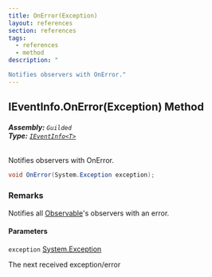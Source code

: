 ```yaml
---
title: OnError(Exception)
layout: references
section: references
tags:
  - references
  - method
description: "

Notifies observers with OnError."
---
```


## IEventInfo<T>.OnError(Exception) Method
###### **Assembly:** `Guilded`<br/>**Type:** [`IEventInfo<T>`](IEventInfo_T_ 'Guilded.IEventInfo<T>')

Notifies observers with OnError.

```csharp
void OnError(System.Exception exception);
```

### Remarks
  
Notifies all [Observable](IEventInfo_T_.Observable 'Guilded.IEventInfo<T>.Observable')'s observers with an error.
#### Parameters

<a name='Guilded.IEventInfo_T_.OnError(System.Exception).exception'></a>

`exception` [System.Exception](https://docs.microsoft.com/en-us/dotnet/api/System.Exception 'System.Exception')

The next received exception/error